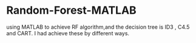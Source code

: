 # Random-Forest-MATLAB
using MATLAB to achieve RF algorithm,and the decision tree is ID3 , C4.5 and CART.
I had achieve these by different ways.
